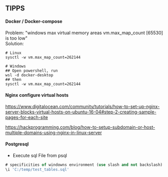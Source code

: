 ## TIPPS
#### Docker / Docker-compose
Problem: "windows max virtual memory areas vm.max_map_count [65530] is too low"  
Solution:
```shell
# Linux
sysctl -w vm.max_map_count=262144

# Windows
## Open powershell, run
wsl -d docker-desktop
## then
sysctl -w vm.max_map_count=262144
```

#### Nginx configure virtual hosts
https://www.digitalocean.com/community/tutorials/how-to-set-up-nginx-server-blocks-virtual-hosts-on-ubuntu-16-04#step-2-creating-sample-pages-for-each-site

https://hackprogramming.com/blog/how-to-setup-subdomain-or-host-multiple-domains-using-nginx-in-linux-server

#### Postgresql
- Execute sql File from psql
```sql
# specificities of windowns environment (use slash and not backslash)
\i 'C:/temp/test_tables.sql'
```

